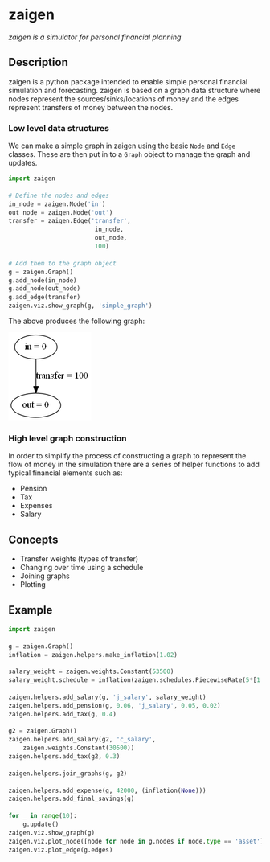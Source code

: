 # zaigen

_zaigen is a simulator for personal financial planning_

## Description

zaigen is a python package intended to enable simple personal financial simulation and forecasting. zaigen is based on a graph data structure where nodes represent the sources/sinks/locations of money and the edges represent transfers of money between the nodes.

### Low level data structures

We can make a simple graph in zaigen using the basic `Node` and `Edge` classes. These are then put in to a `Graph` object to manage the graph and updates. 

```python
import zaigen

# Define the nodes and edges
in_node = zaigen.Node('in')
out_node = zaigen.Node('out')
transfer = zaigen.Edge('transfer',
                        in_node,
                        out_node,
                        100)

# Add them to the graph object
g = zaigen.Graph()
g.add_node(in_node)
g.add_node(out_node)
g.add_edge(transfer)
zaigen.viz.show_graph(g, 'simple_graph')
```

The above produces the following graph: 

![simple graph](docs/simple_graph.png)

### High level graph construction

In order to simplify the process of constructing a graph to represent the flow of money in the simulation there are a series of helper functions to add typical financial elements such as:

- Pension
- Tax
- Expenses
- Salary

## Concepts

- Transfer weights (types of transfer)
- Changing over time using a schedule
- Joining graphs
- Plotting

## Example

```python
import zaigen

g = zaigen.Graph()
inflation = zaigen.helpers.make_inflation(1.02)

salary_weight = zaigen.weights.Constant(53500)
salary_weight.schedule = inflation(zaigen.schedules.PiecewiseRate(5*[1.02] + 5*[1.01] + 10*[1]))

zaigen.helpers.add_salary(g, 'j_salary', salary_weight)
zaigen.helpers.add_pension(g, 0.06, 'j_salary', 0.05, 0.02)
zaigen.helpers.add_tax(g, 0.4)

g2 = zaigen.Graph()
zaigen.helpers.add_salary(g2, 'c_salary', 
    zaigen.weights.Constant(30500))
zaigen.helpers.add_tax(g2, 0.3)

zaigen.helpers.join_graphs(g, g2)

zaigen.helpers.add_expense(g, 42000, (inflation(None)))
zaigen.helpers.add_final_savings(g)

for _ in range(10):
    g.update()
zaigen.viz.show_graph(g) 
zaigen.viz.plot_node([node for node in g.nodes if node.type == 'asset'])
zaigen.viz.plot_edge(g.edges)
```
